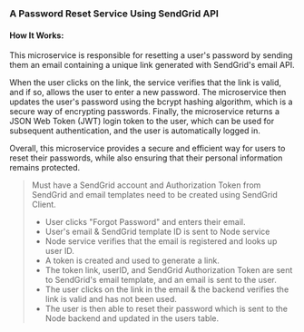 
### A Password Reset Service Using SendGrid API

#### How It Works:

This microservice is responsible for resetting a user's password by sending them an email containing a unique link generated with SendGrid's email API. 

When the user clicks on the link, the service verifies that the link is valid, and if so, allows the user to enter a new password. The microservice then updates the user's password using the bcrypt hashing algorithm, which is a secure way of encrypting passwords. Finally, the microservice returns a JSON Web Token (JWT) login token to the user, which can be used for subsequent authentication, and the user is automatically logged in.

Overall, this microservice provides a secure and efficient way for users to reset their passwords, while also ensuring that their personal information remains protected.

>  Must have a SendGrid account and Authorization Token from SendGrid and email templates need to be created using SendGrid Client. 
> - User clicks "Forgot Password" and enters their email.
> - User's email & SendGrid template ID is sent to Node service 
> - Node service verifies that the email is registered and looks up user ID. 
> - A token is created and used to generate a link. 
> - The token link, userID, and SendGrid Authorization Token are sent to SendGrid's email template, and an email is sent to the user.
> - The user clicks on the link in the email & the backend verifies the link is valid and has not been used.
> - The user is then able to reset their password which is sent to the Node backend and updated in the users table. 




